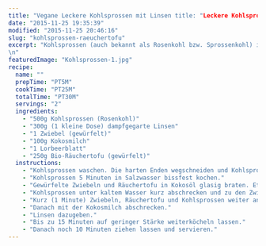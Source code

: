 ```yaml
---
title: "Vegane Leckere Kohlsprossen mit Linsen title: "Leckere Kohlsprossen mit Linsen & Räuchertofu" Räuchertofu"
date: "2015-11-25 19:35:39"
modified: "2015-11-25 20:46:16"
slug: "kohlsprossen-raeuchertofu"
excerpt: "Kohlsprossen (auch bekannt als Rosenkohl bzw. Sprossenkohl) ist reich an Vitaminen, Eiweiß, Eisen und Calzium. Und mit diesem deftigen Rezept superlecker zubereitet.\n"
featuredImage: "Kohlsprossen-1.jpg"
recipe:
  name: ""
  prepTime: "PT5M"
  cookTime: "PT25M"
  totalTime: "PT30M"
  servings: "2"
  ingredients:
    - "500g Kohlsprossen (Rosenkohl)"
    - "300g (1 kleine Dose) dampfgegarte Linsen"
    - "1 Zwiebel (gewürfelt)"
    - "100g Kokosmilch"
    - "1 Lorbeerblatt"
    - "250g Bio-Räuchertofu (gewürfelt)"
  instructions:
    - "Kohlsprossen waschen. Die harten Enden wegschneiden und Kohlsprossen halbieren."
    - "Kohlsprossen 5 Minuten in Salzwasser bissfest kochen."
    - "Gewürfelte Zwiebeln und Räuchertofu in Kokosöl glasig braten. Etwas salzen."
    - "Kohlsprossen unter kaltem Wasser kurz abschrecken und zu den Zwiebeln geben."
    - "Kurz (1 Minute) Zwiebeln, Räuchertofu und Kohlsprossen weiter anbraten."
    - "Danach mit der Kokosmilch abschrecken."
    - "Linsen dazugeben."
    - "Bis zu 15 Minuten auf geringer Stärke weiterköcheln lassen."
    - "Danach noch 10 Minuten ziehen lassen und servieren."
---
```


